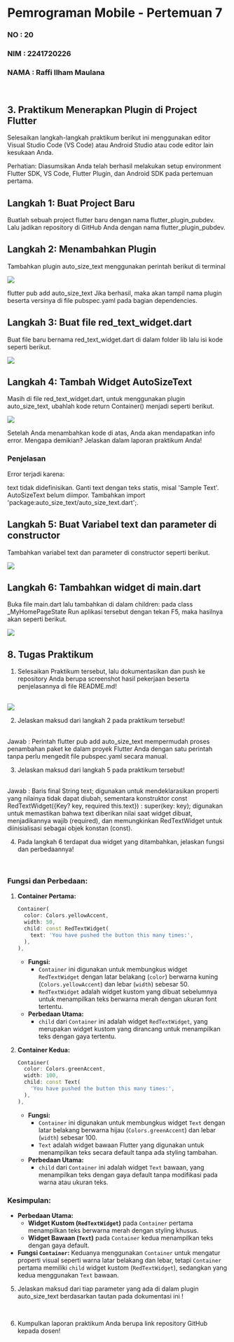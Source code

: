 # **Pemrograman Mobile - Pertemuan 7**
### NO : 20
### NIM : 2241720226
### NAMA : Raffi Ilham Maulana

<br>

## **3. Praktikum Menerapkan Plugin di Project Flutter**

Selesaikan langkah-langkah praktikum berikut ini menggunakan editor Visual Studio Code (VS Code) atau Android Studio atau code editor lain kesukaan Anda.

Perhatian: Diasumsikan Anda telah berhasil melakukan setup environment Flutter SDK, VS Code, Flutter Plugin, dan Android SDK pada pertemuan pertama.

## **Langkah 1: Buat Project Baru**
Buatlah sebuah project flutter baru dengan nama flutter_plugin_pubdev. Lalu jadikan repository di GitHub Anda dengan nama flutter_plugin_pubdev.

## **Langkah 2: Menambahkan Plugin**
Tambahkan plugin auto_size_text menggunakan perintah berikut di terminal

<img src="assets/img1.png">

flutter pub add auto_size_text
Jika berhasil, maka akan tampil nama plugin beserta versinya di file pubspec.yaml pada bagian dependencies.

## **Langkah 3: Buat file red_text_widget.dart**
Buat file baru bernama red_text_widget.dart di dalam folder lib lalu isi kode seperti berikut.

<img src="assets/img2.png">

## **Langkah 4: Tambah Widget AutoSizeText**
Masih di file red_text_widget.dart, untuk menggunakan plugin auto_size_text, ubahlah kode return Container() menjadi seperti berikut.

<img src="assets/img3.png">

Setelah Anda menambahkan kode di atas, Anda akan mendapatkan info error. Mengapa demikian? Jelaskan dalam laporan praktikum Anda!

### **Penjelasan**
Error terjadi karena:

text tidak didefinisikan. Ganti text dengan teks statis, misal 'Sample Text'.
AutoSizeText belum diimpor. Tambahkan import 'package:auto_size_text/auto_size_text.dart';.

## **Langkah 5: Buat Variabel text dan parameter di constructor**
Tambahkan variabel text dan parameter di constructor seperti berikut.

<img src="assets/img4.png">

## **Langkah 6: Tambahkan widget di main.dart**
Buka file main.dart lalu tambahkan di dalam children: pada class _MyHomePageState
Run aplikasi tersebut dengan tekan F5, maka hasilnya akan seperti berikut.

<img src="assets/img5.png">

## **8. Tugas Praktikum**
1. Selesaikan Praktikum tersebut, lalu dokumentasikan dan push ke repository Anda berupa screenshot hasil pekerjaan beserta penjelasannya di file README.md!
<br>
<img src="assets/img6.png">

2. Jelaskan maksud dari langkah 2 pada praktikum tersebut!
<br>
Jawab : Perintah flutter pub add auto_size_text mempermudah proses penambahan paket ke dalam proyek Flutter Anda dengan satu perintah tanpa perlu mengedit file pubspec.yaml secara manual.
<br>

3. Jelaskan maksud dari langkah 5 pada praktikum tersebut!
<br>
Jawab : 
Baris final String text; digunakan untuk mendeklarasikan properti yang nilainya tidak dapat diubah, sementara konstruktor const RedTextWidget({Key? key, required this.text}) : super(key: key); digunakan untuk memastikan bahwa text diberikan nilai saat widget dibuat, menjadikannya wajib (required), dan memungkinkan RedTextWidget untuk diinisialisasi sebagai objek konstan (const).

4. Pada langkah 6 terdapat dua widget yang ditambahkan, jelaskan fungsi dan perbedaannya!
<br>

### Fungsi dan Perbedaan:
1. **Container Pertama:**
   ```dart
   Container(
     color: Colors.yellowAccent,
     width: 50,
     child: const RedTextWidget(
       text: 'You have pushed the button this many times:',
     ),
   ),
   ```
   - **Fungsi:**
     - `Container` ini digunakan untuk membungkus widget `RedTextWidget` dengan latar belakang (`color`) berwarna kuning (`Colors.yellowAccent`) dan lebar (`width`) sebesar 50.
     - `RedTextWidget` adalah widget kustom yang dibuat sebelumnya untuk menampilkan teks berwarna merah dengan ukuran font tertentu.
   - **Perbedaan Utama:**
     - `child` dari `Container` ini adalah widget `RedTextWidget`, yang merupakan widget kustom yang dirancang untuk menampilkan teks dengan gaya tertentu.

2. **Container Kedua:**
   ```dart
   Container(
     color: Colors.greenAccent,
     width: 100,
     child: const Text(
       'You have pushed the button this many times:',
     ),
   ),
   ```
   - **Fungsi:**
     - `Container` ini digunakan untuk membungkus widget `Text` dengan latar belakang berwarna hijau (`Colors.greenAccent`) dan lebar (`width`) sebesar 100.
     - `Text` adalah widget bawaan Flutter yang digunakan untuk menampilkan teks secara default tanpa ada styling tambahan.
   - **Perbedaan Utama:**
     - `child` dari `Container` ini adalah widget `Text` bawaan, yang menampilkan teks dengan gaya default tanpa modifikasi pada warna atau ukuran teks.

### Kesimpulan:
- **Perbedaan Utama:**
  - **Widget Kustom (`RedTextWidget`)** pada `Container` pertama menampilkan teks berwarna merah dengan styling khusus.
  - **Widget Bawaan (`Text`)** pada `Container` kedua menampilkan teks dengan gaya default.
- **Fungsi `Container`:** Keduanya menggunakan `Container` untuk mengatur properti visual seperti warna latar belakang dan lebar, tetapi `Container` pertama memiliki `child` widget kustom (`RedTextWidget`), sedangkan yang kedua menggunakan `Text` bawaan.

5. Jelaskan maksud dari tiap parameter yang ada di dalam plugin auto_size_text berdasarkan tautan pada dokumentasi ini !
<br>

6. Kumpulkan laporan praktikum Anda berupa link repository GitHub kepada dosen!

